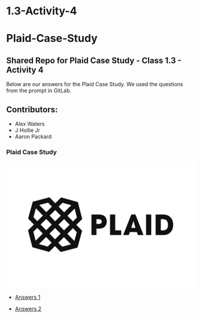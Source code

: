 # 1.3-Activity-4
# Plaid-Case-Study

## Shared Repo for Plaid Case Study - Class 1.3 - Activity 4

Below are our answers for the Plaid Case Study. We used the questions from the prompt in GitLab.

## Contributors: 
- Alex Waters
- J Hollie Jr
- Aaron Packard

### Plaid Case Study

![Plaid](plaid-logo.png)

- [Answers 1](answers.txt)

- [Answers 2](answers2.txt)
